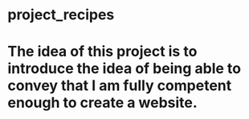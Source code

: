 # project_recipes
# The idea of this project is to introduce the idea of being able to convey that I am fully competent enough to create a website.